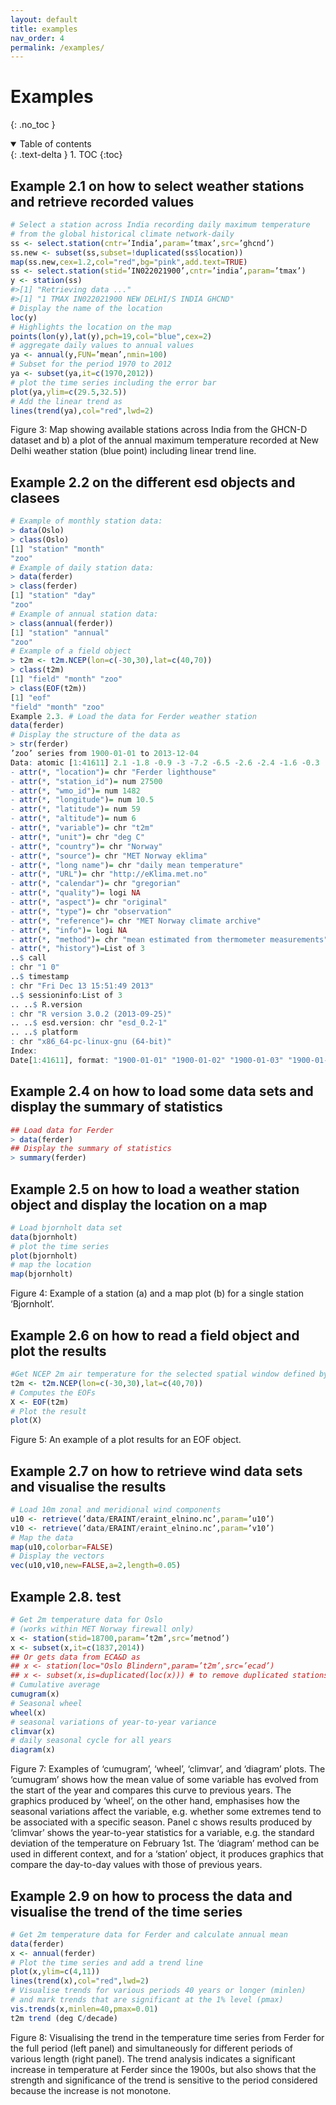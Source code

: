 ```yaml
---
layout: default
title: examples
nav_order: 4
permalink: /examples/
---
```


# Examples
{: .no_toc }

<details open markdown="block">
  <summary>
    Table of contents
  </summary>
  {: .text-delta }
1. TOC
{:toc}
</details>


## Example 2.1 on how to select weather stations and retrieve recorded values
```R
# Select a station across India recording daily maximum temperature
# from the global historical climate network-daily
ss <- select.station(cntr=’India’,param=’tmax’,src=’ghcnd’)
ss.new <- subset(ss,subset=!duplicated(ss$location))
map(ss.new,cex=1.2,col="red",bg="pink",add.text=TRUE)
ss <- select.station(stid=’IN022021900’,cntr=’india’,param=’tmax’)
y <- station(ss)
#>[1] "Retrieving data ..."
#>[1] "1 TMAX IN022021900 NEW DELHI/S INDIA GHCND"
# Display the name of the location
loc(y)
# Highlights the location on the map
points(lon(y),lat(y),pch=19,col="blue",cex=2)
# aggregate daily values to annual values
ya <- annual(y,FUN=’mean’,nmin=100)
# Subset for the period 1970 to 2012
ya <- subset(ya,it=c(1970,2012))
# plot the time series including the error bar
plot(ya,ylim=c(29.5,32.5))
# Add the linear trend as
lines(trend(ya),col="red",lwd=2)
```

Figure 3: Map showing available stations across India from the GHCN-D dataset and b) a plot of
the annual maximum temperature recorded at New Delhi weather station (blue point) including
linear trend line.

## Example 2.2 on the different esd objects and clasees
```R
# Example of monthly station data:
> data(Oslo)
> class(Oslo)
[1] "station" "month"
"zoo"
# Example of daily station data:
> data(ferder)
> class(ferder)
[1] "station" "day"
"zoo"
# Example of annual station data:
> class(annual(ferder))
[1] "station" "annual"
"zoo"
# Example of a field object
> t2m <- t2m.NCEP(lon=c(-30,30),lat=c(40,70))
> class(t2m)
[1] "field" "month" "zoo"
> class(EOF(t2m))
[1] "eof"
"field" "month" "zoo"
Example 2.3. # Load the data for Ferder weather station
data(ferder)
# Display the structure of the data as
> str(ferder)
’zoo’ series from 1900-01-01 to 2013-12-04
Data: atomic [1:41611] 2.1 -1.8 -0.9 -3 -7.2 -6.5 -2.6 -2.4 -1.6 -0.3 ...
- attr(*, "location")= chr "Ferder lighthouse"
- attr(*, "station_id")= num 27500
- attr(*, "wmo_id")= num 1482
- attr(*, "longitude")= num 10.5
- attr(*, "latitude")= num 59
- attr(*, "altitude")= num 6
- attr(*, "variable")= chr "t2m"
- attr(*, "unit")= chr "deg C"
- attr(*, "country")= chr "Norway"
- attr(*, "source")= chr "MET Norway eklima"
- attr(*, "long name")= chr "daily mean temperature"
- attr(*, "URL")= chr "http://eKlima.met.no"
- attr(*, "calendar")= chr "gregorian"
- attr(*, "quality")= logi NA
- attr(*, "aspect")= chr "original"
- attr(*, "type")= chr "observation"
- attr(*, "reference")= chr "MET Norway climate archive"
- attr(*, "info")= logi NA
- attr(*, "method")= chr "mean estimated from thermometer measurements"
- attr(*, "history")=List of 3
..$ call
: chr "1 0"
..$ timestamp
: chr "Fri Dec 13 15:51:49 2013"
..$ sessioninfo:List of 3
.. ..$ R.version
: chr "R version 3.0.2 (2013-09-25)"
.. ..$ esd.version: chr "esd_0.2-1"
.. ..$ platform
: chr "x86_64-pc-linux-gnu (64-bit)"
Index:
Date[1:41611], format: "1900-01-01" "1900-01-02" "1900-01-03" "1900-01-04" ...
```

## Example 2.4 on how to load some data sets and display the summary of statistics
```R
## Load data for Ferder
> data(ferder)
## Display the summary of statistics
> summary(ferder)
```
## Example 2.5 on how to load a weather station object and display the location on a map
```R
# Load bjornholt data set
data(bjornholt)
# plot the time series
plot(bjornholt)
# map the location
map(bjornholt)
```

Figure 4: Example of a station (a) and a map plot (b) for a single station ‘Bjornholt’.

## Example 2.6 on how to read a field object and plot the results
```R
#Get NCEP 2m air temperature for the selected spatial window defined by lon and lat
t2m <- t2m.NCEP(lon=c(-30,30),lat=c(40,70))
# Computes the EOFs
X <- EOF(t2m)
# Plot the result
plot(X)
```

Figure 5: An example of a plot results for an EOF object.

## Example 2.7 on how to retrieve wind data sets and visualise the results
```R
# Load 10m zonal and meridional wind components
u10 <- retrieve(’data/ERAINT/eraint_elnino.nc’,param=’u10’)
v10 <- retrieve(’data/ERAINT/eraint_elnino.nc’,param=’v10’)
# Map the data
map(u10,colorbar=FALSE)
# Display the vectors
vec(u10,v10,new=FALSE,a=2,length=0.05)
```

## Example 2.8. test
```R
# Get 2m temperature data for Oslo
# (works within MET Norway firewall only)
x <- station(stid=18700,param=’t2m’,src=’metnod’)
x <- subset(x,it=c(1837,2014))
## Or gets data from ECA&D as
## x <- station(loc="Oslo Blindern",param=’t2m’,src=’ecad’)
## x <- subset(x,is=duplicated(loc(x))) # to remove duplicated stations
# Cumulative average
cumugram(x)
# Seasonal wheel
wheel(x)
# seasonal variations of year-to-year variance
climvar(x)
# daily seasonal cycle for all years
diagram(x)
```

Figure 7: Examples of ‘cumugram’, ‘wheel’, ‘climvar’, and ‘diagram’ plots. The ‘cumugram’ shows how the mean value of some variable has evolved from the start of the year and compares this curve to previous years. The graphics produced by ‘wheel’, on the other hand, emphasises how the seasonal variations affect the variable, e.g. whether some extremes tend to be associated with a specific season. Panel c shows results produced by ‘climvar’ shows the year-to-year statistics for a variable, e.g. the standard deviation of the temperature on February 1st. The ‘diagram’ method can be used in different context, and for a ‘station’ object, it produces graphics that compare the day-to-day values with those of previous years.

## Example 2.9 on how to process the data and visualise the trend of the time series
```R
# Get 2m temperature data for Ferder and calculate annual mean
data(ferder)
x <- annual(ferder)
# Plot the time series and add a trend line
plot(x,ylim=c(4,11))
lines(trend(x),col="red",lwd=2)
# Visualise trends for various periods 40 years or longer (minlen)
# and mark trends that are significant at the 1% level (pmax)
vis.trends(x,minlen=40,pmax=0.01)
t2m trend (deg C/decade)
```
Figure 8: Visualising the trend in the temperature time series from Ferder for the full period (left panel) and simultaneously for different periods of various length (right panel). The trend analysis indicates a significant increase in temperature at Ferder since the 1900s, but also shows that the strength and significance of the trend is sensitive to the period considered because the increase is not monotone.


